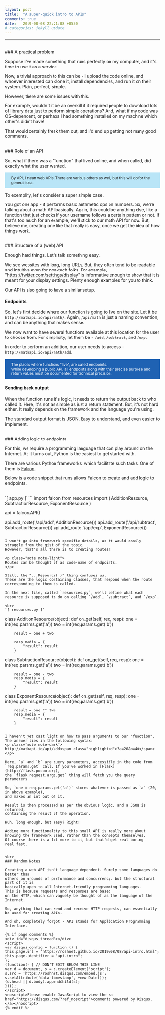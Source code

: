 ```yaml
---
layout: post
title:  "A super-quick intro to APIs"
comments: true
date:   2019-08-08 22:21:08 +0530
# categories: jekyll update
---
```


<style>
.note {
    font-size: 85%;
    padding: 10px 20px;
}

.note-dark {
    color: white;
    background-color: rgb(31, 98, 179);
    /* background-color: rgb(1, 10, 138); */
}

.note-light {
    background-color: rgb(185, 229, 247);
}

.highlighted {
    /* padding: 10px 20px; */
    color: #0fc;
}
</style>

***

<br>
### A practical problem

Suppose I've made something that runs perfectly on my computer,
and it's time to use it as a service.

Now, a trivial approach to this can be - I upload the code online,
and whoever interested can clone it, install dependencies,
and run it on their system. Plain, perfect, simple.

However, there are some issues with this.

For example, wouldn't it be an overkill if it required people to
download lots of library data just to perform simple operations?
And, what if my code was OS-dependent, or perhaps I had something
installed on my machine which other's didn't have!

That would certainly freak them out, and I'd end up getting
not many good comments.

<br>
### Role of an API

So, what if there was a "function" that lived online, and when called,
did exactly what the user wanted.

<p class="note note-light">
    By API, I mean web APIs. There are various others as well,
    but this will do for the general idea.
</p>

To exemplify, let's consider a super simple case.

You got one app - it performs basic arithmetic ops on numbers. So, we're talking about
a math API basically.
Again, this could be anything else, like a function that just checks if your username
follows a certain pattern or not. If that's too much for an example, we'll stick to our
math API for now. But, believe me, creating one like that really is easy, once we get
the idea of how things work.

<br>
### Structure of a (web) API

Enough hard things. Let's talk something easy.

We see websites with long, long URLs. But, they often tend to be readable and intuitive
even for non-tech folks. For example, "https://twitter.com/settings/display" is informative
enough to show that it is meant for your display settings. Plenty enough examples for
you to think.

Our API is also going to have a similar setup.

#### Endpoints

So, let's first decide where our function is going to live on the site.
Let it be `http://mathapi.io/api/math/`. Again, `/api/math` is just a naming convention,
and can be anything that makes sense.

We now want to have several functions available at this location for the user
to choose from. For simplicity, let them be - `/add`, `/subtract`, and `/exp`.

In order to perform an addition, our user needs to access - 
`http://mathapi.io/api/math/add`.

<p class="note note-dark">
    The places where functions "live", are called endpoints.
    <br>
    While developing a public API, all endpoints along with their precise purpose
    and return values must be documented for technical precision.
</p>

#### Sending back output
When the function runs it's logic, it needs to return the output back to
who called it. Here, it's not as simple as just a return statement. But,
it's not hard either. It really depends on the framework and the language
you're using.

The standard output format is JSON. Easy to understand, and even easier to implement.

<br>
### Adding logic to endpoints

For this, we require a programming language that can play around on
the Internet. As it turns out, Python is the easiest
to get started with.

There are various Python frameworks, which facilitate such tasks. One of them is
[Falcon](https://falconframework.org).

Below is a code snippet that runs allows Falcon to create and add logic to
endpoints.

<br>
`[ app.py ]`
```
import falcon
from resources import (
    AdditionResource,
    SubtractionResource,
    ExponentResource
)

api = falcon.API()

api.add_route('/api/add', AdditionResource())
api.add_route('/api/subtract', SubtractionResource())
api.add_route('/api/exp', ExponentResource())

```

I won't go into framework-specific details, as it would easily
straggle from the gist of the topic.
However, that's all there is to creating routes!

<p class="note note-light">
Routes can be thought of as code-name of endpoints.
</p>

Still, the "...Resource( )" thing confuses us.
These are the logic containing classes, that respond when the route
corresponding to them is called.

In the next file, called `resources.py`, we'll define what each
resource is supposed to do on calling `/add`, `/subtract`, and `/exp`.

<br>
`[ resources.py ]`
```

class AdditionResource(object):
    def on_get(self, req, resp):
        one = int(req.params.get('a'))
        two = int(req.params.get('b'))

        result = one + two

        resp.media = {
            "result": result
        }


class SubtractionResource(object):
    def on_get(self, req, resp):
        one = int(req.params.get('a'))
        two = int(req.params.get('b'))

        result = one - two
        resp.media = {
            "result": result
        }


class ExponentResource(object):
    def on_get(self, req, resp):
        one = int(req.params.get('a'))
        two = int(req.params.get('b'))

        result = one ** two
        resp.media = {
            "result": result
        }

```

I haven't yet cast light on how to pass arguments to our "function".
The answer lies in the following syntax:
<p class="note note-dark">
http://mathapi.io/api/add<span class="highlighted">?a=20&b=40</span>
</p>

Here, `a` and `b` are query parameters, accessible in the code from
`req.params.get` call. If you've worked in [Flask](http://flask.pocoo.org),
the `flask.request.args.get` thing will fetch you the query parameters.

So, `one = req.params.get('a')` stores whatever is passed as `a` (20, in above example),
and makes an int out of it.

Result is then processed as per the obvious logic, and a JSON is returned, 
containing the result of the operation.

Huh, long enough, but easy? Right!

Adding more functionality to this small API is really more about
knowing the framework used, rather than the concepts themselves.
Of course there is a lot more to it, but that'd get real boring
real fast.


<br>
### Random Notes

Creating a web API isn't language dependent. Surely some languages do better than
others on grounds of performance and concurrency, but the structural part of it is
basically open to all Internet-friendly programming languages.
This is because requests and responses are based
on the HTTP, which can vaguely be thought of as the language of the Internet.

So, anything that can send and receive HTTP requests, can essentially be used for creating APIs.

And oh, completely forgot - API stands for Application Programming Interface.

{% if page.comments %}
<div id="disqus_thread"></div>
<script>
var disqus_config = function () {
this.page.url = "https://roshnet.github.io/2019/08/08/api-intro.html";
this.page.identifier = "api-intro";
};
(function() { // DON'T EDIT BELOW THIS LINE
var d = document, s = d.createElement('script');
s.src = 'https://roshnet.disqus.com/embed.js';
s.setAttribute('data-timestamp', +new Date());
(d.head || d.body).appendChild(s);
})();
</script>
<noscript>Please enable JavaScript to view the <a href="https://disqus.com/?ref_noscript">comments powered by Disqus.</a></noscript>
{% endif %}